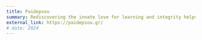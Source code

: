 ```yaml
---
title: Paidepsou
summary: Rediscovering the innate love for learning and integrity helps navigate overwhelming information and strive for a better world through knowledge.
external_link: https://paidepsou.gr/
# date: 2024
---
```

